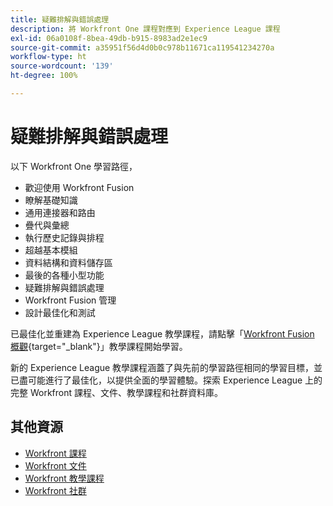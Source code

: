 ```yaml
---
title: 疑難排解與錯誤處理
description: 將 Workfront One 課程對應到 Experience League 課程
exl-id: 06a0108f-8bea-49db-b915-8983ad2e1ec9
source-git-commit: a35951f56d4d0b0c978b11671ca119541234270a
workflow-type: ht
source-wordcount: '139'
ht-degree: 100%

---
```


# 疑難排解與錯誤處理 

以下 Workfront One 學習路徑，

* 歡迎使用 Workfront Fusion 
* 瞭解基礎知識 
* 通用連接器和路由 
* 疊代與彙總 
* 執行歷史記錄與排程 
* 超越基本模組 
* 資料結構和資料儲存區 
* 最後的各種小型功能
* 疑難排解與錯誤處理 
* Workfront Fusion 管理 
* 設計最佳化和測試 

已最佳化並重建為 Experience League 教學課程，請點擊「[Workfront Fusion 概觀](https://experienceleague.adobe.com/docs/workfront-learn/tutorials-workfront/fusion/welcome-to-workfront-fusion/workfront-fusion-overview.html?lang=zh-Hant){target="_blank"}」教學課程開始學習。

新的 Experience League 教學課程涵蓋了與先前的學習路徑相同的學習目標，並已盡可能進行了最佳化，以提供全面的學習體驗。探索 Experience League 上的完整 Workfront 課程、文件、教學課程和社群資料庫。

## 其他資源

* [Workfront 課程](https://experienceleague.adobe.com/?lang=en&amp;Solution=Workfront#courses)
* [Workfront 文件](https://experienceleague.adobe.com/docs/workfront.html)
* [Workfront 教學課程](https://experienceleague.adobe.com/docs/workfront-learn/tutorials-workfront/home.html)
* [Workfront 社群](https://experienceleaguecommunities.adobe.com/t5/workfront/ct-p/workfront)

